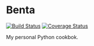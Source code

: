 Benta
=====

[![Build Status](https://travis-ci.org/gabraganca/Benta.svg?branch=master)](https://travis-ci.org/gabraganca/Benta)
[![Coverage Status](https://coveralls.io/repos/github/gabraganca/Benta/badge.svg?branch=master)](https://coveralls.io/github/gabraganca/Benta?branch=master)

My personal Python cookbok.
